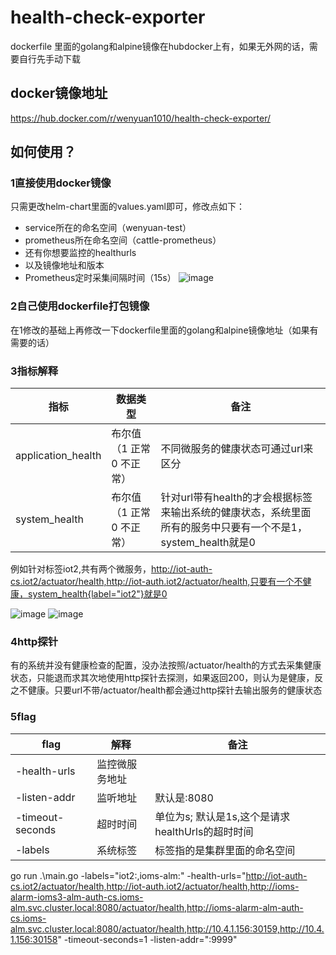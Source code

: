 # health-check-exporter
dockerfile 里面的golang和alpine镜像在hubdocker上有，如果无外网的话，需要自行先手动下载

## docker镜像地址
https://hub.docker.com/r/wenyuan1010/health-check-exporter/

## 如何使用？
### 1直接使用docker镜像
只需更改helm-chart里面的values.yaml即可，修改点如下：
* service所在的命名空间（wenyuan-test）
* prometheus所在命名空间（cattle-prometheus）
* 还有你想要监控的healthurls
* 以及镜像地址和版本
* Prometheus定时采集间隔时间（15s）
  ![image](https://github.com/WenYuan1010/health-check-exporter/assets/105798640/da3371cf-f180-4637-ad41-2575c7844f09)

### 2自己使用dockerfile打包镜像
在1修改的基础上再修改一下dockerfile里面的golang和alpine镜像地址（如果有需要的话）

### 3指标解释
|指标| 数据类型 | 备注 |
| --- | --- | --- |
|  application_health| 布尔值（1 正常 0 不正常） | 不同微服务的健康状态可通过url来区分 |
|  system_health| 布尔值（1 正常 0 不正常） | 针对url带有health的才会根据标签来输出系统的健康状态，系统里面所有的服务中只要有一个不是1，system_health就是0|

例如针对标签iot2,共有两个微服务，http://iot-auth-cs.iot2/actuator/health,http://iot-auth.iot2/actuator/health,只要有一个不健康，system_health{label="iot2"}就是0

![image](https://github.com/WenYuan1010/health-check-exporter/assets/105798640/f84add63-95f5-44fe-93ef-03d7c6a830f2)
![image](https://github.com/WenYuan1010/health-check-exporter/assets/105798640/5554e830-e2b2-4d99-9fb6-f5ffcd5d33a2)

### 4http探针
有的系统并没有健康检查的配置，没办法按照/actuator/health的方式去采集健康状态，只能退而求其次地使用http探针去探测，如果返回200，则认为是健康，反之不健康。只要url不带/actuator/health都会通过http探针去输出服务的健康状态
### 5flag
|flag| 解释 | 备注 |
| --- | --- | --- |
|  -health-urls| 监控微服务地址 |  |
|  -listen-addr| 监听地址 | 默认是:8080 |
|  -timeout-seconds| 超时时间 |单位为s; 默认是1s,这个是请求healthUrls的超时时间 |
|  -labels| 系统标签 | 标签指的是集群里面的命名空间 |

go run .\main.go -labels="iot2:,ioms-alm:" -health-urls="http://iot-auth-cs.iot2/actuator/health,http://iot-auth.iot2/actuator/health,http://ioms-alarm-ioms3-alm-auth-cs.ioms-alm.svc.cluster.local:8080/actuator/health,http://ioms-alarm-alm-auth-cs.ioms-alm.svc.cluster.local:8080/actuator/health,http://10.4.1.156:30159,http://10.4.1.156:30158" -timeout-seconds=1 -listen-addr=":9999"

